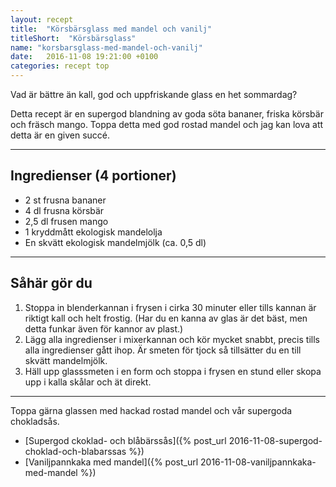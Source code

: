 ```yaml
---
layout: recept
title:  "Körsbärsglass med mandel och vanilj"
titleShort:  "Körsbärsglass"
name: "korsbarsglass-med-mandel-och-vanilj"
date:   2016-11-08 19:21:00 +0100
categories: recept top
---
```


Vad är bättre än kall, god och uppfriskande glass en het sommardag?

Detta recept är en supergod blandning av goda söta bananer, friska körsbär och fräsch mango.
Toppa detta med god rostad mandel och jag kan lova att detta är en given succé.

___


Ingredienser (4 portioner)
---
* 2 st frusna bananer
* 4 dl frusna körsbär
* 2,5 dl frusen mango
* 1 kryddmått ekologisk mandelolja
* En skvätt ekologisk mandelmjölk (ca. 0,5 dl)

___


Såhär gör du
---
1. Stoppa in blenderkannan i frysen i cirka 30 minuter eller tills kannan är riktigt kall och helt frostig. (Har du en kanna av glas är det bäst, men detta funkar även för kannor av plast.)
2. Lägg alla ingredienser i mixerkannan och kör mycket snabbt, precis tills alla ingredienser gått ihop. Är smeten för tjock så tillsätter du en till skvätt mandelmjölk.
3. Häll upp glasssmeten i en form och stoppa i frysen en stund eller skopa upp i kalla skålar och ät direkt.

---

Toppa gärna glassen med hackad rostad mandel och vår supergoda chokladsås.

* [Supergod ckoklad- och blåbärssås]({% post_url 2016-11-08-supergod-choklad-och-blabarssas %})
* [Vaniljpannkaka med mandel]({% post_url 2016-11-08-vaniljpannkaka-med-mandel %})
